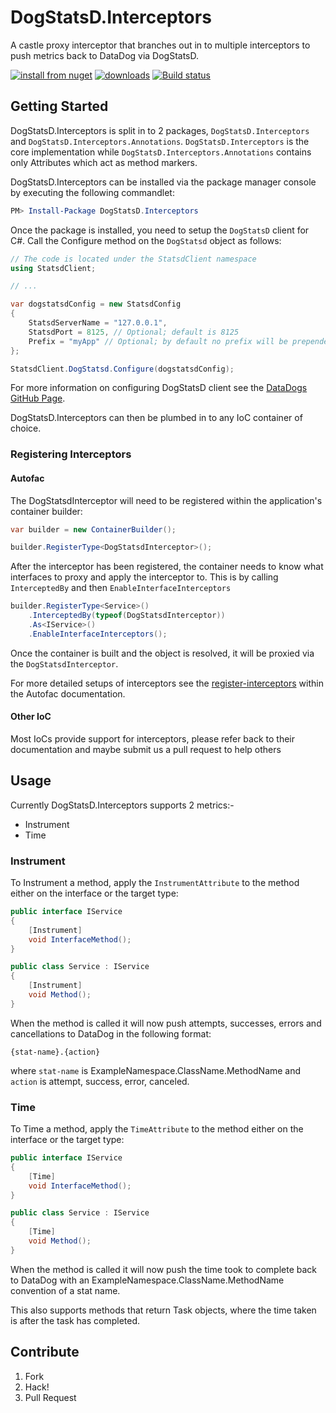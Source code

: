 # DogStatsD.Interceptors

A castle proxy interceptor that branches out in to multiple interceptors to push metrics back to DataDog via DogStatsD.

[![install from nuget](http://img.shields.io/nuget/v/DogStatsD.Interceptors.svg?style=flat-square)](https://www.nuget.org/packages/DogStatsD.Interceptors)
[![downloads](http://img.shields.io/nuget/dt/DogStatsD.Interceptors.svg?style=flat-square)](https://www.nuget.org/packages/DogStatsD.Interceptors)
[![Build status](https://ci.appveyor.com/api/projects/status/7c3jrhlnp0bvph95/branch/master?svg=true)](https://ci.appveyor.com/project/Liberis/dogstatsd-interceptors/branch/master)

## Getting Started

DogStatsD.Interceptors is split in to 2 packages, `DogStatsD.Interceptors` and `DogStatsD.Interceptors.Annotations`. `DogStatsD.Interceptors` is the core implementation while `DogStatsD.Interceptors.Annotations` contains only Attributes which act as method markers.

DogStatsD.Interceptors can be installed via the package manager console by executing the following commandlet:

```powershell
PM> Install-Package DogStatsD.Interceptors
```

Once the package is installed, you need to setup the `DogStatsD` client for C#. Call the Configure method on the `DogStatsd` object as follows:

```csharp
// The code is located under the StatsdClient namespace
using StatsdClient;

// ...

var dogstatsdConfig = new StatsdConfig
{
    StatsdServerName = "127.0.0.1",
    StatsdPort = 8125, // Optional; default is 8125
    Prefix = "myApp" // Optional; by default no prefix will be prepended
};

StatsdClient.DogStatsd.Configure(dogstatsdConfig);
```

For more information on configuring DogStatsD client see the [DataDogs GitHub Page](https://github.com/DataDog/dogstatsd-csharp-client).

DogStatsD.Interceptors can then be plumbed in to any IoC container of choice.

### Registering Interceptors

#### Autofac

The DogStatsdInterceptor will need to be registered within the application's container builder:

```csharp
var builder = new ContainerBuilder();

builder.RegisterType<DogStatsdInterceptor>();
```

After the interceptor has been registered, the container needs to know what interfaces to proxy and apply the interceptor to. This is by calling `InterceptedBy` and then `EnableInterfaceInterceptors`
```csharp
builder.RegisterType<Service>()
    .InterceptedBy(typeof(DogStatsdInterceptor))
    .As<IService>()
    .EnableInterfaceInterceptors();
```

Once the container is built and the object is resolved, it will be proxied via the `DogStatsdInterceptor`.

For more detailed setups of interceptors see the [register-interceptors](http://docs.autofac.org/en/latest/advanced/interceptors.html#register-interceptors) within the Autofac documentation.

#### Other IoC

Most IoCs provide support for interceptors, please refer back to their documentation and maybe submit us a pull request to help others

## Usage

Currently DogStatsD.Interceptors supports 2 metrics:-

- Instrument
- Time

### Instrument

To Instrument a method, apply the `InstrumentAttribute` to the method either on the interface or the target type:

```csharp
public interface IService
{
    [Instrument]
    void InterfaceMethod();
}

public class Service : IService
{
    [Instrument]
    void Method();
}

```

When the method is called it will now push attempts, successes, errors and cancellations to DataDog in the following format:

`{stat-name}.{action}`

where `stat-name` is ExampleNamespace.ClassName.MethodName and `action` is attempt, success, error, canceled.

### Time

To Time a method, apply the `TimeAttribute` to the method either on the interface or the target type:

```csharp
public interface IService
{
    [Time]
    void InterfaceMethod();
}

public class Service : IService
{
    [Time]
    void Method();
}

```

When the method is called it will now push the time took to complete back to DataDog with an ExampleNamespace.ClassName.MethodName convention of a stat name.

This also supports methods that return Task objects, where the time taken is after the task has completed.

## Contribute

1. Fork
1. Hack!
1. Pull Request
